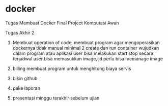 # docker
Tugas Membuat Docker Final Project Komputasi Awan

Tugas Akhir 2
1. Membuat operation of code, membuat program agar mengoperasikan dockernya tidak manual
   minimal 2 create dan run container
   wujudkan dalam program atau aplikasi
   user bisa melakukan start stop secara terjadwal
   user bisa memasukkan image, jd perlu bisa memanage image

2. billing
   membuat program untuk menghitung biaya servis

3. bikin github

4. pake laporan

5. presentasi minggu terakhir sebelum ujian

